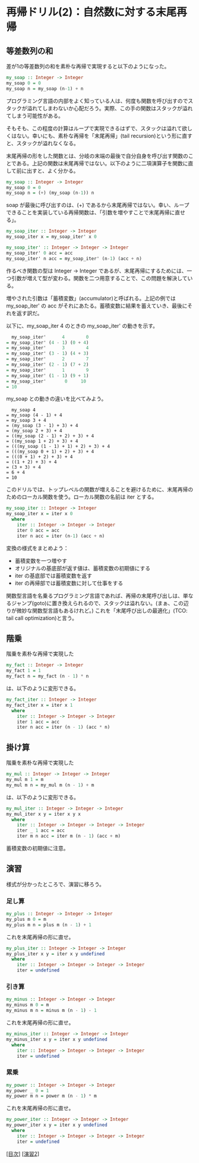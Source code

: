 # 再帰ドリル(2)：自然数に対する末尾再帰

## 等差数列の和

差が1の等差数列の和を素朴な再帰で実現すると以下のようになった。

```haskell
my_soap :: Integer -> Integer
my_soap 0 = 0
my_soap n = my_soap (n-1) + n
```

プログラミング言語の内部をよく知っている人は、何度も関数を呼び出すのでスタックが溢れてしまわないか心配だろう。実際、この手の関数はスタックが溢れてしまう可能性がある。

そもそも、この程度の計算はループで実現できるはずで、スタックは溢れて欲しくはない。幸いにも、素朴な再帰を「末尾再帰」(tail recursion)という形に直すと、スタックが溢れなくなる。

末尾再帰の形をした関数とは、分岐の末端の最後で自分自身を呼び出す関数のことである。上記の関数は末尾再帰ではない。以下のように二項演算子を関数に直して前に出すと、よく分かる。

```haskell
my_soap :: Integer -> Integer
my_soap 0 = 0
my_soap n = (+) (my_soap (n-1)) n
```

soap が最後に呼び出すのは、(+) であるから末尾再帰ではない。幸い、ループできることを実装している再帰関数は、「引数を増やすことで末尾再帰に直せる」。

```haskell
my_soap_iter :: Integer -> Integer
my_soap_iter x = my_soap_iter' x 0

my_soap_iter' :: Integer -> Integer -> Integer
my_soap_iter' 0 acc = acc
my_soap_iter' n acc = my_soap_iter' (n-1) (acc + n)
```

作るべき関数の型は Integer -> Integer であるが、末尾再帰にするためには、一つ引数が増えて型が変わる。関数を二つ用意することで、この問題を解決している。

増やされた引数は「蓄積変数」(accumulator)と呼ばれる。上記の例では my_soap_iter' の acc がそれにあたる。蓄積変数に結果を蓄えていき、最後にそれを返す訳だ。

以下に、my_soap_iter 4 のときの my_soap_iter' の動きを示す。

```haskell
  my_soap_iter'      4        0
= my_soap_iter' (4 - 1) (0 + 4)
= my_soap_iter'      3        4
= my_soap_iter' (3 - 1) (4 + 3)
= my_soap_iter'      2        7
= my_soap_iter' (2 - 1) (7 + 2)
= my_soap_iter'      1        9
= my_soap_iter' (1 - 1) (9 + 1)
= my_soap_iter'       0     10
= 10
```

my_soap との動きの違いを比べてみよう。

```
  my_soap 4
= my_soap (4 - 1) + 4
= my_soap 3 + 4
= (my_soap (3 - 1) + 3) + 4
= (my_soap 2 + 3) + 4
= ((my_soap (2 - 1) + 2) + 3) + 4
= ((my_soap 1 + 2) + 3) + 4
= (((my_soap (1 - 1) + 1) + 2) + 3) + 4
= (((my_soap 0 + 1) + 2) + 3) + 4
= (((0 + 1) + 2) + 3) + 4
= ((1 + 2) + 3) + 4
= (3 + 3) + 4
= 6 + 4
= 10
```

このドリルでは、トップレベルの関数が増えることを避けるために、末尾再帰のためのローカル関数を使う。ローカル関数の名前は iter とする。


```haskell
my_soap_iter :: Integer -> Integer
my_soap_iter x = iter x 0
  where
    iter :: Integer -> Integer -> Integer
    iter 0 acc = acc
    iter n acc = iter (n-1) (acc + n)
```

変換の様式をまとめよう：

- 蓄積変数を一つ増やす
- オリジナルの基底部が返す値は、蓄積変数の初期値にする
- iter の基底部では蓄積変数を返す
- iter の再帰部では蓄積変数に対して仕事をする


関数型言語を名乗るプログラミング言語であれば、再帰の末尾呼び出しは、単なるジャンプ(goto)に置き換えられるので、スタックは溢れない。(まぁ、この辺りが微妙な関数型言語もあるけれど。) これを「末尾呼び出しの最適化」(TCO: tail call optimization)と言う。

## 階乗

階乗を素朴な再帰で実現した

```haskell
my_fact :: Integer -> Integer
my_fact 1 = 1
my_fact n = my_fact (n - 1) * n
```

は、以下のように変形できる。

```haskell
my_fact_iter :: Integer -> Integer
my_fact_iter x = iter x 1
  where
    iter :: Integer -> Integer -> Integer
    iter 1 acc = acc
    iter n acc = iter (n - 1) (acc * n)
```

## 掛け算

階乗を素朴な再帰で実現した

```haskell
my_mul :: Integer -> Integer -> Integer
my_mul m 1 = m
my_mul m n = my_mul m (n - 1) + m
```

は、以下のように変形できる。

```haskell
my_mul_iter :: Integer -> Integer -> Integer
my_mul_iter x y = iter x y x
  where
    iter :: Integer -> Integer -> Integer -> Integer
    iter _ 1 acc = acc
    iter m n acc = iter m (n - 1) (acc + m)
```

蓄積変数の初期値に注意。

## 演習

様式が分かったところで、演習に移ろう。

### 足し算

```haskell
my_plus :: Integer -> Integer -> Integer
my_plus m 0 = m
my_plus m n = plus m (n - 1) + 1
```

これを末尾再帰の形に直せ。

```haskell
my_plus_iter :: Integer -> Integer -> Integer
my_plus_iter x y = iter x y undefined
  where
    iter :: Integer -> Integer -> Integer -> Integer
    iter = undefined
```

### 引き算

```haskell
my_minus :: Integer -> Integer -> Integer
my_minus m 0 = m
my_minus m n = minus m (n - 1) - 1
```

これを末尾再帰の形に直せ。

```haskell
my_minus_iter :: Integer -> Integer -> Integer
my_minus_iter x y = iter x y undefined
  where
    iter :: Integer -> Integer -> Integer -> Integer
    iter = undefined
```

### 累乗

```haskell
my_power :: Integer -> Integer -> Integer
my_power _ 0 = 1
my_power m n = power m (n - 1) * m
```

これを末尾再帰の形に直せ。

```haskell
my_power_iter :: Integer -> Integer -> Integer
my_power_iter x y = iter x y undefined
  where
    iter :: Integer -> Integer -> Integer -> Integer
    iter = undefined
```

[[目次]](../README.md) [[演習2]](../exercise/2.hs)
